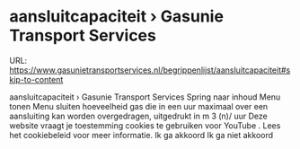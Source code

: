 # aansluitcapaciteit › Gasunie Transport Services

URL: https://www.gasunietransportservices.nl/begrippenlijst/aansluitcapaciteit#skip-to-content

aansluitcapaciteit › Gasunie Transport Services
Spring naar inhoud
Menu tonen
Menu sluiten
hoeveelheid
gas
die in een
uur
maximaal over een
aansluiting
kan worden overgedragen, uitgedrukt in m
3
(n)/
uur
Deze website vraagt je toestemming cookies te gebruiken voor
YouTube
. Lees het
cookiebeleid
voor meer informatie.
Ik ga akkoord
Ik ga niet akkoord